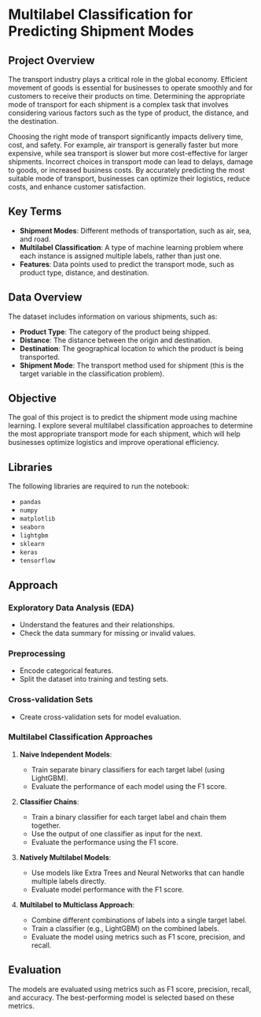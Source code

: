# **Multilabel Classification for Predicting Shipment Modes**

## **Project Overview**
The transport industry plays a critical role in the global economy. Efficient movement of goods is essential for businesses to operate smoothly and for customers to receive their products on time. Determining the appropriate mode of transport for each shipment is a complex task that involves considering various factors such as the type of product, the distance, and the destination.

Choosing the right mode of transport significantly impacts delivery time, cost, and safety. For example, air transport is generally faster but more expensive, while sea transport is slower but more cost-effective for larger shipments. Incorrect choices in transport mode can lead to delays, damage to goods, or increased business costs. By accurately predicting the most suitable mode of transport, businesses can optimize their logistics, reduce costs, and enhance customer satisfaction.

## **Key Terms**
- **Shipment Modes**: Different methods of transportation, such as air, sea, and road.
- **Multilabel Classification**: A type of machine learning problem where each instance is assigned multiple labels, rather than just one.
- **Features**: Data points used to predict the transport mode, such as product type, distance, and destination.
  
## **Data Overview**
The dataset includes information on various shipments, such as:
- **Product Type**: The category of the product being shipped.
- **Distance**: The distance between the origin and destination.
- **Destination**: The geographical location to which the product is being transported.
- **Shipment Mode**: The transport method used for shipment (this is the target variable in the classification problem).

## **Objective**
The goal of this project is to predict the shipment mode using machine learning. I explore several multilabel classification approaches to determine the most appropriate transport mode for each shipment, which will help businesses optimize logistics and improve operational efficiency.

## **Libraries**
The following libraries are required to run the notebook:

- `pandas`
- `numpy`
- `matplotlib`
- `seaborn`
- `lightgbm`
- `sklearn`
- `keras`
- `tensorflow`
  
## **Approach**

### **Exploratory Data Analysis (EDA)**
- Understand the features and their relationships.
- Check the data summary for missing or invalid values.

### **Preprocessing**
- Encode categorical features.
- Split the dataset into training and testing sets.
  
### **Cross-validation Sets**
- Create cross-validation sets for model evaluation.

### **Multilabel Classification Approaches**
1. **Naive Independent Models**: 
    - Train separate binary classifiers for each target label (using LightGBM).
    - Evaluate the performance of each model using the F1 score.
   
2. **Classifier Chains**:
    - Train a binary classifier for each target label and chain them together.
    - Use the output of one classifier as input for the next.
    - Evaluate the performance using the F1 score.
  
3. **Natively Multilabel Models**:
    - Use models like Extra Trees and Neural Networks that can handle multiple labels directly.
    - Evaluate model performance with the F1 score.
  
4. **Multilabel to Multiclass Approach**:
    - Combine different combinations of labels into a single target label.
    - Train a classifier (e.g., LightGBM) on the combined labels.
    - Evaluate the model using metrics such as F1 score, precision, and recall.

## **Evaluation**
The models are evaluated using metrics such as F1 score, precision, recall, and accuracy. The best-performing model is selected based on these metrics.
